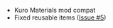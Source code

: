 - Kuro Materials mod compat
- Fixed reusable items ([Issue #5](https://github.com/jahirxtrap/foodtxf/issues/5))